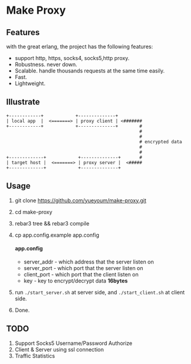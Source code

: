 # Make Proxy

## Features

with the great erlang, the project has the following features:

*   support http, https, socks4, socks5,http proxy.
*   Robustness. never down.
*   Scalable. handle thousands requests at the same time easily.
*   Fast.
*   Lightweight.


## Illustrate

```
+------------+            +--------------+          
| local app  |  <=======> | proxy client | <#######
+------------+            +--------------+        #
                                                  #
                                                  #
                                                  # encrypted data
                                                  #
                                                  #
+-------------+            +--------------+       #
| target host |  <=======> | proxy server |  <#####
+-------------+            +--------------+         
```


## Usage

1.  git clone https://github.com/yueyoum/make-proxy.git
2.  cd make-proxy
3.  rebar3 tree && rebar3 compile
4.  cp app.config.example app.config
    
    #### app.config

    *   server_addr - which address that the server listen on
    *   server_port - which port that the server listen on
    *   client_port - which port that the client listen on
    *   key - key to encrypt/decrypt data **16bytes**

5.  run `./start_server.sh` at server side, and `./start_client.sh` at client side.
6.  Done.

## TODO

1.  Support Socks5 Username/Password Authorize
2.  Client & Server using ssl connection
3.  Traffic Statistics

